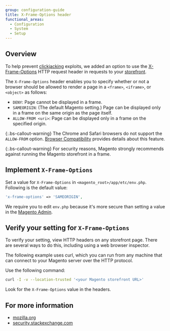 ```yaml
---
group: configuration-guide
title: X-Frame-Options header
functional_areas:
  - Configuration
  - System
  - Setup
---
```


## Overview

To help prevent [clickjacking](https://www.owasp.org/index.php/Clickjacking) exploits, we added an option to use the [X-Frame-Options](https://tools.ietf.org/html/rfc7034) HTTP request header in requests to your [storefront](https://glossary.magento.com/storefront).

The `X-Frame-Options` header enables you to specify whether or not a browser should be allowed to render a page in a `<frame>`, `<iframe>`, or `<object>` as follows:

*  `DENY`: Page cannot be displayed in a frame.
*  `SAMEORIGIN`: (The default Magento setting.) Page can be displayed only in a frame on the same origin as the page itself.
*  `ALLOW-FROM <uri>`: Page can be displayed only in a frame on the specified origin.

{:.bs-callout-warning}
The Chrome and Safari browsers do not support the `ALLOW-FROM` option. [Browser Compatibility](https://developer.mozilla.org/en-US/docs/Web/HTTP/Headers/X-Frame-Options#Browser_compatibility) provides details about this feature.

{:.bs-callout-warning}
  For security reasons, Magento strongly recommends against running the Magento storefront in a frame.

## Implement `X-Frame-Options`

Set a value for `X-Frame-Options` in `<magento_root>/app/etc/env.php`. Following is the default value:

```php
'x-frame-options' => 'SAMEORIGIN',
```

We require you to edit `env.php` because it's more secure than setting a value in the [Magento Admin](https://glossary.magento.com/magento-admin).

## Verify your setting for `X-Frame-Options`

To verify your setting, view HTTP headers on any storefront page. There are several ways to do this, including using a web browser inspector.

The following example uses curl, which you can run from any machine that can connect to your Magento server over the HTTP protocol.

Use the following command:

```bash
curl -I -v --location-trusted '<your Magento storefront URL>'
```

Look for the `X-Frame-Options` value in the headers.

## For more information

*  [mozilla.org](https://developer.mozilla.org/en-US/docs/HTTP/X-Frame-Options)
*  [security.stackexchange.com](http://security.stackexchange.com/questions/67889/why-do-browsers-enforce-the-same-origin-security-policy-on-iframes)
